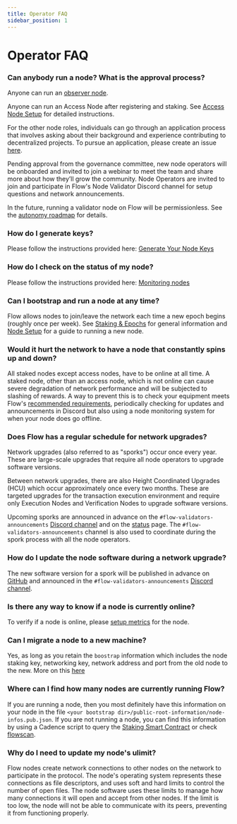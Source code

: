```yaml
---
title: Operator FAQ
sidebar_position: 1
---
```


# Operator FAQ

### Can anybody run a node? What is the approval process?

Anyone can run an [observer node](../light-nodes/observer-node.md).

Anyone can run an Access Node after registering and staking. See [Access Node Setup](../access-nodes/access-node-setup.md) for detailed instructions.

For the other node roles, individuals can go through an application process that involves asking about their background and experience contributing to decentralized projects. To pursue an application, please create an issue [here](https://github.com/onflow/flow-validator).

Pending approval from the governance committee, new node operators will be onboarded and invited to join a webinar to meet the team and share more about how they’ll grow the community. Node Operators are invited to join and participate in Flow's Node Validator Discord channel for setup questions and network announcements.

In the future, running a validator node on Flow will be permissionless.  See the [autonomy roadmap](https://flow.com/protocol-autonomy-roadmap) for details.

### How do I generate keys?

Please follow the instructions provided here: [Generate Your Node Keys](./node-bootstrap.md#generate-your-node-keys)

### How do I check on the status of my node?

Please follow the instructions provided here: [Monitoring nodes](./monitoring-nodes.md)

### Can I bootstrap and run a node at any time?

Flow allows nodes to join/leave the network each time a new epoch begins (roughly once per week).
See [Staking & Epochs](../../staking/index.md#epochs) for general information and [Node Setup](./node-bootstrap.md#timing) for a guide to running a new node.

### Would it hurt the network to have a node that constantly spins up and down?

All staked nodes except access nodes, have to be online at all time. A staked node, other than an access node, which is not online can cause severe degradation of network performance and will be subjected to slashing of rewards.
A way to prevent this is to check your equipment meets Flow's [recommended requirements](./node-provisioning.md#hardware-requirements), periodically checking for updates and announcements in Discord but also using a node monitoring system for when your node does go offline.

### Does Flow has a regular schedule for network upgrades?

Network upgrades (also referred to as "sporks") occur once every year. These are large-scale upgrades that require all node operators to upgrade software versions. 

Between network upgrades, there are also Height Coordinated Upgrades (HCU) which occur approximately once every two months. These are targeted upgrades for the transaction execution environment and require only Execution Nodes and Verification Nodes to upgrade software versions.

Upcoming sporks are announced in advance on the `#flow-validators-announcements` [Discord channel](https://discord.gg/flow) and on the [status](https://status.flow.com/) page.
The `#flow-validators-announcements` channel is also used to coordinate during the spork process with all the node operators.

### How do I update the node software during a network upgrade?

The new software version for a spork will be published in advance on [GitHub](https://github.com/onflow/flow-go/releases) and announced in the `#flow-validators-announcements` [Discord channel](https://discord.gg/flow).

### Is there any way to know if a node is currently online?

To verify if a node is online, please [setup metrics](./faq.md#how-do-i-check-on-the-status-of-my-node) for the node.

### Can I migrate a node to a new machine?

Yes, as long as you retain the `boostrap` information which includes the node staking key, networking key, network address and port from the old node to the new.
More on this [here](./node-migration.md)

### Where can I find how many nodes are currently running Flow?

If you are running a node, then you most definitely have this information on your node in the file `<your bootstrap dir>/public-root-information/node-infos.pub.json`. If you are not running a node, you can find this information by using a Cadence script to query the [Staking Smart Contract](../../../build/cadence/core-contracts/06-staking-contract-reference.md) or check [flowscan](https://www.flowscan.io/node).

### Why do I need to update my node's ulimit?

Flow nodes create network connections to other nodes on the network to participate in the protocol. The node's operating system represents
these connections as file descriptors, and uses soft and hard limits to control the number of open files. The node software uses these limits
to manage how many connections it will open and accept from other nodes. If the limit is too low, the node will not be able to communicate
with its peers, preventing it from functioning properly.
